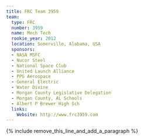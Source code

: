 ```yaml
---
title: FRC Team 3959
team:
  type: FRC
  number: 3959
  name: Mech Tech
  rookie_year: 2012
  location: Somerville, Alabama, USA
  sponsors:
  - NASA MSFC
  - Nucor Steel
  - National Space Club
  - United Launch Alliance
  - PPG Aerospace
  - General Electric
  - Water Divine
  - Morgan County Legislative Delegation
  - Morgan County, AL Schools
  - Albert P Brewer High Sch
  links:
    Website: http://www.frc3959.com
---
```


{% include remove_this_line_and_add_a_paragraph %}